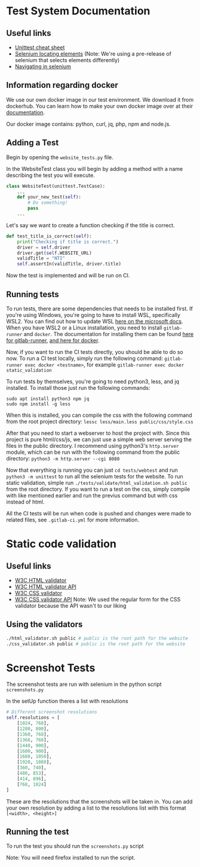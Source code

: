 # Test System Documentation

## Useful links
- [Unittest cheat sheet](https://kapeli.com/cheat_sheets/Python_unittest_Assertions.docset/Contents/Resources/Documents/index)
- [Selenium locating elements](https://selenium-python.readthedocs.io/locating-elements.html) (Note: We're using a pre-release of selenium that selects elements differently)
- [Navigating in selenium](https://selenium-python.readthedocs.io/navigating.html)

## Information regarding docker
We use our own docker image in our test environment. We download it from dockerhub.
You can learn how to make your own docker image over at their [documentation](https://docs.docker.com/get-started/).

Our docker image contains: python, curl, jq, php, npm and node.js.

## Adding a Test

Begin by opening the `website_tests.py` file.

In the WebsiteTest class you will begin by adding a method with a name describing the test you will execute. 

```python
class WebsiteTest(unittest.TestCase):
    ...
    def your_new_test(self):
        # Do something!
        pass
    ...
```



Let's say we want to create a function checking if the title is correct.
```python
def test_title_is_correct(self):
    print("Checking if title is correct.")
    driver = self.driver
    driver.get(self.WEBSITE_URL)
    validTitle = "NTI"
    self.assertIn(validTitle, driver.title) 
```


Now the test is implemented and will be run on CI.

## Running tests

To run tests, there are some dependencies that needs to be installed first. If you're using Windows, you're going to have to install WSL, specifically WSL2. You can find out how to update WSL [here on the microsoft docs](https://docs.microsoft.com/en-us/windows/wsl/wsl2-kernel).
When you have WSL2 or a Linux installation, you need to install `gitlab-runner` and `docker`. The documentation for installing them can be found [here for gitlab-runner](https://docs.gitlab.com/runner/), [and here for docker](https://docs.docker.com/).

Now, if you want to run the CI tests directly, you should be able to do so now. To run a CI test locally, simply run the following command: `gitlab-runner exec docker <testname>`, for example `gitlab-runner exec docker static_validation`

To run tests by themselves, you're going to need python3, less, and jq installed. To install those just run the following commands:
```
sudo apt install python3 npm jq
sudo npm install -g less
```
When this is installed, you can compile the css with the following command from the root project directory: `lessc less/main.less public/css/style.css`

After that you need to start a webserver to host the project with. Since this project is pure html/css/js, we can just use a simple web server serving the files in the public directory. I recommend using python3's `http.server` module, which can be run with the following command from the public directory: `python3 -m http.server --cgi 8080`

Now that everything is running you can just `cd tests/webtest` and run `python3 -m unittest` to run all the selenium tests for the website. To run static validation, simple run `./tests/validate/html_validation.sh public` from the root directory. If you want to run a test on the css, simply compile with like mentioned earlier and run the previus command but with css instead of html.

All the CI tests will be run when code is pushed and changes were made to related files, see `.gitlab-ci.yml` for more information.

# Static code validation

## Useful links
- [W3C HTML validator](https://validator.w3.org/)
- [W3C HTML validator API](https://github.com/validator/validator/wiki/Service-%C2%BB-Input-%C2%BB-POST-body)
- [W3C CSS validator](https://jigsaw.w3.org/css-validator/)
- [W3C CSS validator API](https://jigsaw.w3.org/css-validator/api.html)
Note: We used the regular form for the CSS validator because the API wasn't to our liking


## Using the validators
```bash
./html_validator.sh public # public is the root path for the website
./css_validator.sh public # public is the root path for the website
```

# Screenshot Tests

The screenshot tests are run with selenium in the python script `screenshots.py`

In the setUp function theres a list with resolutions
```python
# Different screenshot resolutions
self.resolutions = [
    [1024, 768], 
    [1280, 800], 
    [1360, 768], 
    [1366, 768], 
    [1440, 900], 
    [1600, 900], 
    [1680, 1050],
    [1920, 1080],
    [360, 740],
    [480, 853],
    [414, 896],
    [768, 1024]
]
```
These are the resolutions that the screenshots will be taken in. You can add your own resolution by adding a list to the resolutions list with this format `[<width>, <height>]`

## Running the test
To run the test you should run the `screenshots.py` script

Note: You will need firefox installed to run the script.
